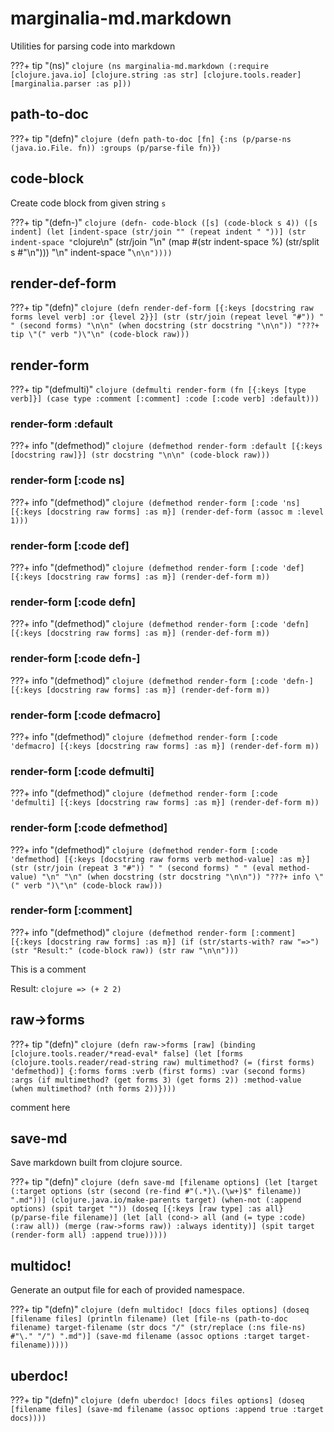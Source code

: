 # marginalia-md.markdown

Utilities for parsing code into markdown

???+ tip "(ns)"
    ```clojure
    (ns marginalia-md.markdown
      (:require
       [clojure.java.io]
       [clojure.string :as str]
       [clojure.tools.reader]
       [marginalia.parser :as p]))
    ```

## path-to-doc

???+ tip "(defn)"
    ```clojure
    (defn path-to-doc [fn]
      {:ns (p/parse-ns (java.io.File. fn))
       :groups (p/parse-file fn)})
    ```

## code-block

Create code block from given string `s`

???+ tip "(defn-)"
    ```clojure
    (defn- code-block
      ([s] (code-block s 4))
      ([s indent]
       (let [indent-space (str/join "" (repeat indent " "))]
         (str indent-space "```clojure\n"
              (str/join "\n" (map #(str indent-space %) (str/split s #"\n")))
              "\n"
              indent-space "```\n\n"))))
    ```

## render-def-form

???+ tip "(defn)"
    ```clojure
    (defn render-def-form [{:keys [docstring raw forms level verb] :or {level 2}}]
      (str (str/join (repeat level "#")) " " (second forms)
           "\n\n"
           (when docstring (str docstring "\n\n"))
           "???+ tip \"(" verb ")\"\n"
           (code-block raw)))
    ```

## render-form

???+ tip "(defmulti)"
    ```clojure
    (defmulti render-form
      (fn [{:keys [type verb]}]
        (case type
          :comment [:comment]
          :code [:code verb]
          :default)))
    ```

### render-form :default

???+ info "(defmethod)"
    ```clojure
    (defmethod render-form :default [{:keys [docstring raw]}]
      (str docstring "\n\n" (code-block raw)))
    ```

### render-form [:code ns]

???+ info "(defmethod)"
    ```clojure
    (defmethod render-form [:code 'ns] [{:keys [docstring raw forms] :as m}]
      (render-def-form (assoc m :level 1)))
    ```

### render-form [:code def]

???+ info "(defmethod)"
    ```clojure
    (defmethod render-form [:code 'def] [{:keys [docstring raw forms] :as m}]
      (render-def-form m))
    ```

### render-form [:code defn]

???+ info "(defmethod)"
    ```clojure
    (defmethod render-form [:code 'defn] [{:keys [docstring raw forms] :as m}]
      (render-def-form m))
    ```

### render-form [:code defn-]

???+ info "(defmethod)"
    ```clojure
    (defmethod render-form [:code 'defn-] [{:keys [docstring raw forms] :as m}]
      (render-def-form m))
    ```

### render-form [:code defmacro]

???+ info "(defmethod)"
    ```clojure
    (defmethod render-form [:code 'defmacro] [{:keys [docstring raw forms] :as m}]
      (render-def-form m))
    ```

### render-form [:code defmulti]

???+ info "(defmethod)"
    ```clojure
    (defmethod render-form [:code 'defmulti] [{:keys [docstring raw forms] :as m}]
      (render-def-form m))
    ```

### render-form [:code defmethod]

???+ info "(defmethod)"
    ```clojure
    (defmethod render-form [:code 'defmethod]
      [{:keys [docstring raw forms verb method-value] :as m}]
      (str (str/join (repeat 3 "#")) " " (second forms) " " (eval method-value) "\n"
           "\n"
           (when docstring (str docstring "\n\n"))
           "???+ info \"(" verb ")\"\n" (code-block raw)))
    ```

### render-form [:comment]

???+ info "(defmethod)"
    ```clojure
    (defmethod render-form [:comment] [{:keys [docstring raw forms] :as m}]
      (if (str/starts-with? raw "=>")
        (str "Result:" (code-block raw))
        (str raw "\n\n")))
    ```

This is a comment

Result:    ```clojure
    => (+ 2 2)
    ```

## raw->forms

???+ tip "(defn)"
    ```clojure
    (defn raw->forms [raw]
      (binding [clojure.tools.reader/*read-eval* false]
        (let [forms (clojure.tools.reader/read-string raw)
              multimethod? (= (first forms) 'defmethod)]
          {:forms forms
           :verb (first forms)
           :var (second forms)
           :args (if multimethod? (get forms 3) (get forms 2))
           :method-value (when multimethod? (nth forms 2))})))
    ```

comment here

## save-md

Save markdown built from clojure source.

???+ tip "(defn)"
    ```clojure
    (defn save-md
      [filename options]
      (let [target (:target options (str (second (re-find #"(.*)\.(\w+)$" filename)) ".md"))]
        (clojure.java.io/make-parents target)
        (when-not (:append options)
          (spit target ""))
        (doseq [{:keys [raw type] :as all} (p/parse-file filename)]
          (let [all (cond-> all
                      (and (= type :code) (:raw all)) (merge (raw->forms raw))
                      :always identity)]
            (spit target (render-form all) :append true)))))
    ```

## multidoc!

Generate an output file for each of provided namespace.

???+ tip "(defn)"
    ```clojure
    (defn multidoc!
      [docs files options]
      (doseq [filename files]
        (println filename)
        (let [file-ns (path-to-doc filename)
              target-filename (str docs "/" (str/replace (:ns file-ns) #"\." "/") ".md")]
          (save-md filename (assoc options :target target-filename)))))
    ```

## uberdoc!

???+ tip "(defn)"
    ```clojure
    (defn uberdoc! [docs files options]
      (doseq [filename files]
        (save-md filename (assoc options :append true :target docs))))
    ```

